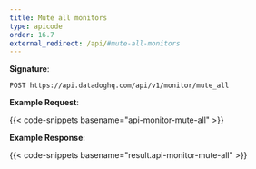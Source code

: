 ```yaml
---
title: Mute all monitors
type: apicode
order: 16.7
external_redirect: /api/#mute-all-monitors
---
```


**Signature**:

`POST https://api.datadoghq.com/api/v1/monitor/mute_all`

**Example Request**:

{{< code-snippets basename="api-monitor-mute-all" >}}

**Example Response**:

{{< code-snippets basename="result.api-monitor-mute-all" >}}

